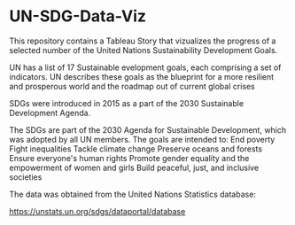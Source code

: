 # UN-SDG-Data-Viz

This repository contains a Tableau Story that vizualizes the progress of a selected number of the United Nations Sustainability Development Goals. 

UN has a list of  17 Sustainable evelopment goals, each comprising a set of indicators. UN describes these goals as the blueprint for a more resilient and prosperous world and the roadmap out of current global crises

SDGs were introduced in 2015 as a part of the 2030 Sustainable Development Agenda. 

The SDGs are part of the 2030 Agenda for Sustainable Development, which was adopted by all UN members. The goals are intended to:
End poverty
Fight inequalities
Tackle climate change
Preserve oceans and forests
Ensure everyone's human rights
Promote gender equality and the empowerment of women and girls
Build peaceful, just, and inclusive societies 

The data was obtained from the United Nations Statistics database:

https://unstats.un.org/sdgs/dataportal/database

